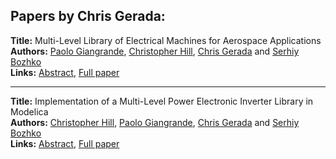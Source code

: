 <h2>Papers by Chris Gerada:</h2>
<p>
<b>Title:</b> Multi-Level Library of Electrical Machines for Aerospace Applications<br />
<b>Authors:</b> <a href="../authors/author_113.html">Paolo Giangrande</a>, <a href="../authors/author_133.html">Christopher Hill</a>, <a href="../authors/author_110.html">Chris Gerada</a> and <a href="../authors/author_49.html">Serhiy Bozhko</a><br />
<b>Links:</b> <a href="../abstracts/abstract_78.pdf">Abstract</a>, <a href="../submissions/ECP14096737_GiangrandeHillGeradaBozhko.pdf">Full paper</a>
</p>
<hr />
<p>
<b>Title:</b> Implementation of a Multi-Level Power Electronic Inverter Library in Modelica<br />
<b>Authors:</b> <a href="../authors/author_133.html">Christopher Hill</a>, <a href="../authors/author_113.html">Paolo Giangrande</a>, <a href="../authors/author_110.html">Chris Gerada</a> and <a href="../authors/author_49.html">Serhiy Bozhko</a><br />
<b>Links:</b> <a href="../abstracts/abstract_56.pdf">Abstract</a>, <a href="../submissions/ECP14096523_HillGiangrandeGeradaBozhko.pdf">Full paper</a>
</p>